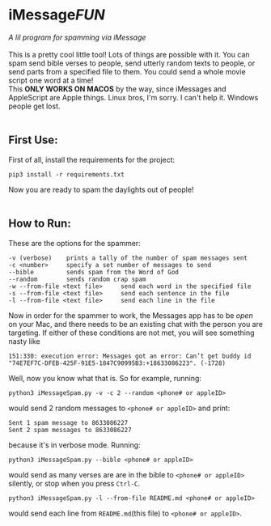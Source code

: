 # iMessage*FUN*
*A lil program for spamming via iMessage*  
<br>
This is a pretty cool little tool! Lots of things are possible with it. You can spam send bible verses to people, send utterly random texts to people, or send parts from a specified file to them. You could send a whole movie script one word at a time!  
This **ONLY WORKS ON MACOS** by the way, since iMessages and AppleScript are Apple things. Linux bros, I'm sorry. I can't help it. Windows people get lost.
<br>
<br>
## First Use:
First of all, install the requirements for the project:
```
pip3 install -r requirements.txt
```
Now you are ready to spam the daylights out of people!
<br>
<br>
## How to Run:
These are the options for the spammer:
```plaintext
-v (verbose)    prints a tally of the number of spam messages sent
-c <number>     specify a set number of messages to send
--bible         sends spam from the Word of God
--random        sends random crap spam
-w --from-file <text file>     send each word in the specified file
-s --from-file <text file>     send each sentence in the file
-l --from-file <text file>     send each line in the file
```
Now in order for the spammer to work, the Messages app has to be *open* on your Mac, and there needs to be an existing chat with the person you are targeting. If either of these conditions are not met, 
you will see something nasty like
```commandline
151:330: execution error: Messages got an error: Can’t get buddy id "74E7EF7C-DFEB-425F-91E5-1847C90995B3:+18633086223". (-1728)
```  
Well, now you know what that is.
So for example, running:
```commandline
python3 iMessageSpam.py -v -c 2 --random <phone# or appleID>
```
would send 2 random messages to `<phone# or appleID>` and print:
```plaintext
Sent 1 spam message to 8633086227
Sent 2 spam messages to 8633086227
```
because it's in verbose mode. Running:
```commandline
python3 iMessageSpam.py --bible <phone# or appleID>
```
would send as many verses are are in the bible to `<phone# or appleID>` silently, or stop when you press `Ctrl-C`.  
```commandline
python3 iMessageSpam.py -l --from-file README.md <phone# or appleID>
```
would send each line from `README.md`(this file) to `<phone# or appleID>`. 
